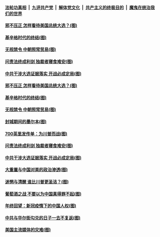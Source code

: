 

####  [法轮功真相](../../../../basic/blob/master/README.md?t=12121631) &nbsp;|&nbsp; [九评共产党](../../../../9ping.md/blob/master/README.md?t=12121631) &nbsp;|&nbsp; [解体党文化](../../../../jtdwh.md/blob/master/README.md?t=12121631)  &nbsp;|&nbsp; [共产主义的终极目的](../../../../gczydzjmd.md/blob/master/README.md?t=12121631) &nbsp;|&nbsp; [魔鬼在统治我们的世界](../../../../mgztzwmdsj.md/blob/master/README.md?t=12121631) 

#### [邪不压正 怎样看待美国总统大选？(图)](../pages/p4/955555.md?t=12121631) 

#### [基辛格时代的终结(图)](../pages/p4/955536.md?t=12121631) 


#### [无视禁令 中朝照常贸易(图)](../pages/p4/955519.md?t=12121631) 

#### [问责法终成利剑 独裁者寝食难安(图)](../pages/p4/955520.md?t=12121631) 

#### [中共干涉大选证据落实 开战必成定局(图)](../pages/p4/955518.md?t=12121631) 


#### [邪不压正 怎样看待美国总统大选？(图)](../pages/p4/955555.md?t=12121631) 


#### [基辛格时代的终结(图)](../pages/p4/955536.md?t=12121631) 


#### [无视禁令 中朝照常贸易(图)](../pages/p4/955519.md?t=12121631) 

#### [封城期间的墨尔本(图)](../pages/p4/955522.md?t=12121631) 

#### [700英里发传单：为川普而战(图)](../pages/p4/955523.md?t=12121631) 

#### [问责法终成利剑 独裁者寝食难安(图)](../pages/p4/955520.md?t=12121631) 

#### [中共干涉大选证据落实 开战必成定局(图)](../pages/p4/955518.md?t=12121631) 



#### [大重置与中国对美的政治渗透(图)](../pages/p4/955401.md?t=12121631) 

#### [迷惘与清醒 谁比川普更圣洁？(图)](../pages/p4/955393.md?t=12121631) 

#### [葡萄酒之战 不要以为中国真得罪不起(图)](../pages/p4/955390.md?t=12121631) 

#### [年终回望：新冠疫情下的中国人权(图)](../pages/p4/955397.md?t=12121631) 

#### [中共与华尔街勾兑的日子一去不复返(图)](../pages/p4/955385.md?t=12121631) 

#### [美国主流媒体的灾难(图)](../pages/p4/955389.md?t=12121631) 



